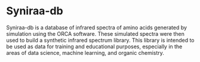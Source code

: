# Syniraa-db

Syniraa-db is a database of infrared spectra of amino acids generated by simulation using the ORCA software. These simulated spectra were then used to build a synthetic infrared spectrum library. This library is intended to be used as data for training and educational purposes, especially in the areas of data science, machine learning, and organic chemistry.
